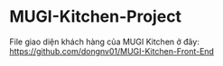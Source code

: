 # MUGI-Kitchen-Project
File giao diện khách hàng của MUGI Kitchen ở đây: https://github.com/dongnv01/MUGI-Kitchen-Front-End                   
